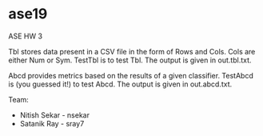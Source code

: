 # ase19
ASE HW 3

Tbl stores data present in a CSV file in the form of Rows and Cols. Cols are either Num or Sym. TestTbl is to test Tbl. The output is given in out.tbl.txt.    
  
Abcd provides metrics based on the results of a given classifier. TestAbcd is (you guessed it!) to test Abcd. The output is given in out.abcd.txt.

Team:
 * Nitish Sekar - nsekar
 * Satanik Ray  - sray7

